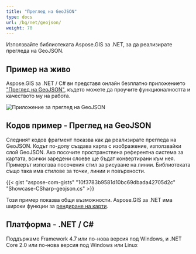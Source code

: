 ```yaml
---
title: "Преглед на GeoJSON"
type: docs
url: /bg/net/geojson/
weight: 70
---
```


Използвайте библиотеката Aspose.GIS за .NET, за да реализирате прегледа на GeoJSON.

## **Пример на живо**

Aspose.GIS за .NET / C# ви представя онлайн безплатно приложението ["Преглед на GeoJSON"](https://products.aspose.app/gis/viewer/geojson), където можете да проучите функционалността и качеството му на работа.

![Приложение за преглед на GeoJSON](viewer.png)

## **Кодов пример - Преглед на GeoJSON**

Следният кодов фрагмент показва как да реализирате прегледа на GeoJSON. Кодът по-долу създава карта с изображение, използвайки слой GeoJSON. Ако посочите пространствена референтна система за картата, всички заредени слоеве ще бъдат конвертирани към нея.
Примерът използва посочения стил за рисуване на линии. Библиотеката също така има стилове за точки, линии и повърхности.

{{< gist "aspose-com-gists" "10f3783b9581d10bc69dbada42705d2c" "Showcase-CSharp-geojson.cs" >}}

Този пример показва общи възможности. Aspose.GIS за .NET има широки функции за [рендиране на карти](https://docs.aspose.com/gis/net/map-rendering/).

## **Платформа - .NET / C#**

Поддържаме Framework 4.7 или по-нова версия под Windows, и .NET Core 2.0 или по-нова версия под Windows или Linux
